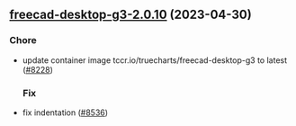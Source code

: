 

## [freecad-desktop-g3-2.0.10](https://github.com/succelle/charts/compare/freecad-desktop-g3-2.0.9...freecad-desktop-g3-2.0.10) (2023-04-30)

### Chore

- update container image tccr.io/truecharts/freecad-desktop-g3 to latest ([#8228](https://github.com/succelle/charts/issues/8228))
  
  ### Fix

- fix indentation ([#8536](https://github.com/succelle/charts/issues/8536))
  
  